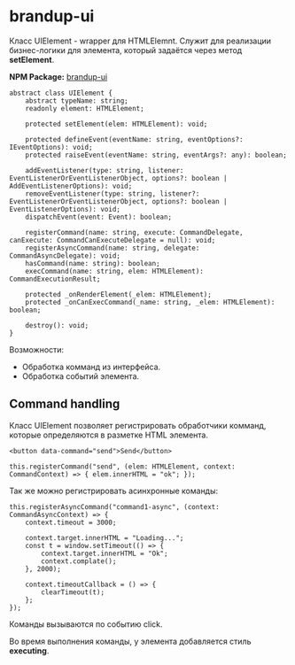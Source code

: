 # brandup-ui

Класс UIElement - wrapper для HTMLElemnt. Служит для реализации бизнес-логики для элемента, который задаётся через метод **setElement**.

**NPM Package:** [brandup-ui](https://www.npmjs.com/package/brandup-ui)

```
abstract class UIElement {
    abstract typeName: string;
    readonly element: HTMLElement;

    protected setElement(elem: HTMLElement): void;

    protected defineEvent(eventName: string, eventOptions?: IEventOptions): void;
    protected raiseEvent(eventName: string, eventArgs?: any): boolean;

    addEventListener(type: string, listener: EventListenerOrEventListenerObject, options?: boolean | AddEventListenerOptions): void;
    removeEventListener(type: string, listener?: EventListenerOrEventListenerObject, options?: boolean | EventListenerOptions): void;
    dispatchEvent(event: Event): boolean;

    registerCommand(name: string, execute: CommandDelegate, canExecute: CommandCanExecuteDelegate = null): void;
    registerAsyncCommand(name: string, delegate: CommandAsyncDelegate): void;
    hasCommand(name: string): boolean;
    execCommand(name: string, elem: HTMLElement): CommandExecutionResult;
    
    protected _onRenderElement(_elem: HTMLElement);
    protected _onCanExecCommand(_name: string, _elem: HTMLElement): boolean;

    destroy(): void;
}
```

Возможности:
- Обработка комманд из интерфейса.
- Обработка событий элемента.

## Command handling

Класс UIElement позволяет регистрировать обработчики комманд, которые определяются в разметке HTML элемента.

```
<button data-command="send">Send</button>

this.registerCommand("send", (elem: HTMLElement, context: CommandContext) => { elem.innerHTML = "ok"; });
```

Так же можно регистрировать асинхронные команды:

```
this.registerAsyncCommand("command1-async", (context: CommandAsyncContext) => {
    context.timeout = 3000;

    context.target.innerHTML = "Loading...";
    const t = window.setTimeout(() => {
        context.target.innerHTML = "Ok";
        context.complate();
    }, 2000);

    context.timeoutCallback = () => {
        clearTimeout(t);
    };
});
```

Команды вызываются по событию click.

Во время выполнения команды, у элемента добавляется стиль **executing**.